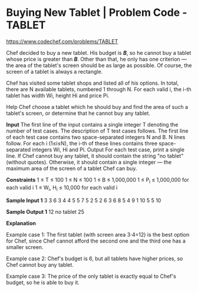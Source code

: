 # Buying New Tablet |  Problem Code - TABLET

https://www.codechef.com/problems/TABLET

Chef decided to buy a new tablet. His budget is ***B***, so he cannot buy a tablet whose price is greater than ***B***. Other than that, he only has one criterion — the area of the tablet's screen should be as large as possible. Of course, the screen of a tablet is always a rectangle.

Chef has visited some tablet shops and listed all of his options. In total, there are N available tablets, numbered 1 through N. For each valid i, the i-th tablet has width Wi, height Hi and price Pi.

Help Chef choose a tablet which he should buy and find the area of such a tablet's screen, or determine that he cannot buy any tablet.

**Input**
The first line of the input contains a single integer T denoting the number of test cases. The description of T test cases follows.
The first line of each test case contains two space-separated integers N and B.
N lines follow. For each i (1≤i≤N), the i-th of these lines contains three space-separated integers Wi, Hi and Pi.
Output
For each test case, print a single line. If Chef cannot buy any tablet, it should contain the string "no tablet" (without quotes). Otherwise, it should contain a single integer — the maximum area of the screen of a tablet Chef can buy.

**Constraints**
1 ≤ T ≤ 100
1 ≤ N ≤ 100
1 ≤ B ≤ 1,000,000
1 ≤ P<sub>i</sub> ≤ 1,000,000 for each valid i
1 ≤ W<sub>i</sub>, H<sub>i</sub> ≤ 10,000 for each valid i

**Sample Input 1**
3
3 6
3 4 4
5 5 7
5 2 5
2 6
3 6 8
5 4 9
1 10
5 5 10

**Sample Output 1**
12
no tablet
25

**Explanation**

Example case 1: The first tablet (with screen area 3⋅4=12) is the best option for Chef, since Chef cannot afford the second one and the third one has a smaller screen.

Example case 2: Chef's budget is 6, but all tablets have higher prices, so Chef cannot buy any tablet.

Example case 3: The price of the only tablet is exactly equal to Chef's budget, so he is able to buy it.

